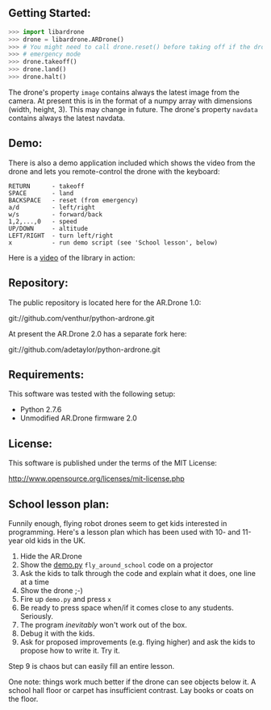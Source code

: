 Getting Started:
----------------

```python
>>> import libardrone
>>> drone = libardrone.ARDrone()
>>> # You might need to call drone.reset() before taking off if the drone is in
>>> # emergency mode
>>> drone.takeoff()
>>> drone.land()
>>> drone.halt()
```

The drone's property `image` contains always the latest image from the camera.
At present this is in the format of a numpy array with dimensions (width, height, 3).
This may change in future.
The drone's property `navdata` contains always the latest navdata.


Demo:
-----

There is also a demo application included which shows the video from the drone
and lets you remote-control the drone with the keyboard:

    RETURN      - takeoff
    SPACE       - land
    BACKSPACE   - reset (from emergency)
    a/d         - left/right
    w/s         - forward/back
    1,2,...,0   - speed
    UP/DOWN     - altitude
    LEFT/RIGHT  - turn left/right
    x           - run demo script (see 'School lesson', below)

Here is a [video] of the library in action:

  [video]: http://youtu.be/2HEV37GbUow

Repository:
-----------

The public repository is located here for the AR.Drone 1.0:

  git://github.com/venthur/python-ardrone.git

At present the AR.Drone 2.0 has a separate fork here:

  git://github.com/adetaylor/python-ardrone.git

Requirements:
-------------

This software was tested with the following setup:

  * Python 2.7.6
  * Unmodified AR.Drone firmware 2.0


License:
--------

This software is published under the terms of the MIT License:

  http://www.opensource.org/licenses/mit-license.php

School lesson plan:
-------------------

Funnily enough, flying robot drones seem to get kids interested in programming.
Here's a lesson plan which has been used with 10- and 11-year old kids in the UK.

  1. Hide the AR.Drone
  2. Show the [demo.py](libardrone/demo.py) `fly_around_school` code on a projector
  3. Ask the kids to talk through the code and explain what it does, one line at a time
  4. Show the drone ;-)
  5. Fire up `demo.py` and press `x`
  6. Be ready to press space when/if it comes close to any students. Seriously.
  7. The program _inevitably_ won't work out of the box.
  8. Debug it with the kids.
  9. Ask for proposed improvements (e.g. flying higher) and ask the kids to propose how to write it. Try it.

Step 9 is chaos but can easily fill an entire lesson.

One note: things work much better if the drone can see objects below it. A school hall floor or carpet has insufficient contrast. Lay books or coats on the floor.
